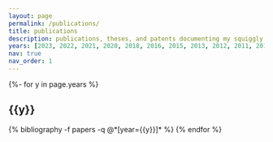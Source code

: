 ```yaml
---
layout: page
permalink: /publications/
title: publications
description: publications, theses, and patents documenting my squiggly journey to becoming an HCI researcher
years: [2023, 2022, 2021, 2020, 2018, 2016, 2015, 2013, 2012, 2011, 2010, 2009]
nav: true
nav_order: 1
---
```

<!-- _pages/publications.md -->
<div class="publications">

{%- for y in page.years %}
  <h2 class="year">{{y}}</h2>
  {% bibliography -f papers -q @*[year={{y}}]* %}
{% endfor %}

</div>

